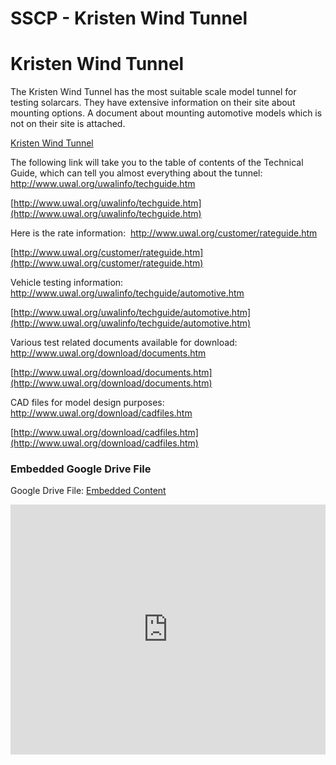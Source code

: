 # SSCP - Kristen Wind Tunnel

# Kristen Wind Tunnel

The Kristen Wind Tunnel has the most suitable scale model tunnel for testing solarcars. They have extensive information on their site about mounting options. A document about mounting automotive models which is not on their site is attached.

[ Kristen Wind Tunnel](http://www.uwal.org/)

The following link will take you to the table of contents of the Technical Guide, which can tell you almost everything about the tunnel:  http://www.uwal.org/uwalinfo/techguide.htm

[http://www.uwal.org/uwalinfo/techguide.htm](http://www.uwal.org/uwalinfo/techguide.htm)

Here is the rate information:  http://www.uwal.org/customer/rateguide.htm

[http://www.uwal.org/customer/rateguide.htm](http://www.uwal.org/customer/rateguide.htm)

Vehicle testing information:  http://www.uwal.org/uwalinfo/techguide/automotive.htm

[http://www.uwal.org/uwalinfo/techguide/automotive.htm](http://www.uwal.org/uwalinfo/techguide/automotive.htm)

Various test related documents available for download:  http://www.uwal.org/download/documents.htm

[http://www.uwal.org/download/documents.htm](http://www.uwal.org/download/documents.htm)

CAD files for model design purposes:  http://www.uwal.org/download/cadfiles.htm

[http://www.uwal.org/download/cadfiles.htm](http://www.uwal.org/download/cadfiles.htm)

[](https://drive.google.com/folderview?id=1wY9s2gXIlLLgj61R3zArLNfN0NYKQN7T)

### Embedded Google Drive File

Google Drive File: [Embedded Content](https://drive.google.com/embeddedfolderview?id=1wY9s2gXIlLLgj61R3zArLNfN0NYKQN7T#list)

<iframe width="100%" height="400" src="https://drive.google.com/embeddedfolderview?id=1wY9s2gXIlLLgj61R3zArLNfN0NYKQN7T#list" frameborder="0"></iframe>

